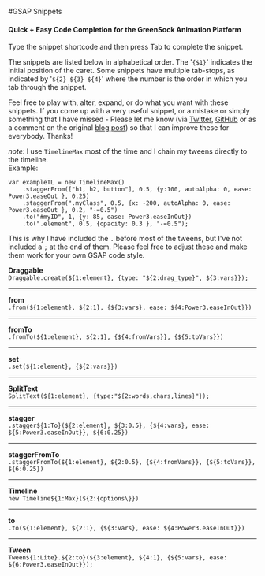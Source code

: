 #GSAP Snippets
#### Quick + Easy Code Completion for the GreenSock Animation Platform

Type the snippet shortcode and then press Tab to complete the snippet.

The snippets are listed below in alphabetical order. The '`{$1}`' indicates the initial position of the caret. Some snippets have multiple tab-stops, as indicated by '`${2} ${3} ${4}`' where the number is the order in which you tab through the snippet.

Feel free to play with, alter, expand, or do what you want with these snippets. If you come up with a very useful snippet, or a mistake or simply something that I have missed - Please let me know (via [Twitter](https://twitter.com/mandymadethis), [GitHub](https://github.com/MandyMadeThis) or as a comment on the original [blog post](http://mandymadethis.com/sublime-text-gsap-snippets/)) so that I can improve these for everybody. Thanks!

*note*: I use `TimelineMax` most of the time and I chain my tweens directly to the timeline.   
Example:   

    var exampleTL = new TimelineMax()
        .staggerFrom(["h1, h2, button"], 0.5, {y:100, autoAlpha: 0, ease: Power3.easeOut }, 0.25)
        .staggerFrom(".myClass", 0.5, {x: -200, autoAlpha: 0, ease: Power3.easeOut }, 0.2, "-=0.5")
        .to("#myID", 1, {y: 85, ease: Power3.easeInOut})
        .to(".element", 0.5, {opacity: 0.3 }, "-=0.5");


This is why I have included the `.` before most of the tweens, but I've not included a `;` at the end of them. Please feel free to adjust these and make them work for your own GSAP code style.       

**Draggable**   
`Draggable.create(${1:element}, {type: "${2:drag_type}", ${3:vars}});`      
  
---   

**from**     
`.from(${1:element}, ${2:1}, {${3:vars}, ease: ${4:Power3.easeInOut}})`      

---   

**fromTo**  
`.fromTo(${1:element}, ${2:1}, {${4:fromVars}}, {${5:toVars}})`   

---   

**set**  
`.set(${1:element}, {${2:vars}})`   

---   

**SplitText**  
`SplitText(${1:element}, {type:"${2:words,chars,lines}"});`  

---   

**stagger**   
`.stagger${1:To}(${2:element}, ${3:0.5}, {${4:vars}, ease: ${5:Power3.easeInOut}}, ${6:0.25})`   

---   

**staggerFromTo**   
`.staggerFromTo(${1:element}, ${2:0.5}, {${4:fromVars}}, {${5:toVars}}, ${6:0.25})`   

---   

**Timeline**   
`new Timeline${1:Max}(${2:{options\}})`   

---   

**to**   
`.to(${1:element}, ${2:1}, {${3:vars}, ease: ${4:Power3.easeInOut}})`   

---   

**Tween**   
`Tween${1:Lite}.${2:to}(${3:element}, ${4:1}, {${5:vars}, ease: ${6:Power3.easeInOut}});`


